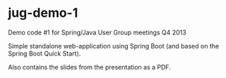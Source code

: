 jug-demo-1
==========

Demo code #1 for Spring/Java User Group meetings Q4 2013

Simple standalone web-application using Spring Boot (and based on the Spring Boot Quick Start).

Also contains the slides from the presentation as a PDF.
